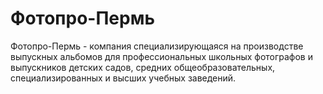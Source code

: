 # Фотопро-Пермь
Фотопро-Пермь - компания специализирующаяся на производстве выпускных альбомов для профессиональных школьных фотографов и выпускников детских садов, средних общеобразовательных, специализированных и высших учебных заведений.